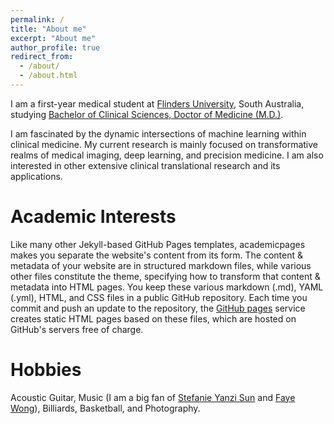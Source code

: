 ```yaml
---
permalink: /
title: "About me"
excerpt: "About me"
author_profile: true
redirect_from: 
  - /about/
  - /about.html
---
```


I am a first-year medical student at [Flinders University](https://www.flinders.edu.au/), South Australia, studying [Bachelor of Clinical Sciences, Doctor of Medicine (M.D.)](https://www.flinders.edu.au/study/courses/bachelor-clinical-sciences-doctor-medicine).

I am fascinated by the dynamic intersections of machine learning within clinical medicine. My current research is mainly focused on transformative realms of medical imaging, deep learning, and precision medicine. I am also interested in other extensive clinical translational research and its applications.

Academic Interests
======
Like many other Jekyll-based GitHub Pages templates, academicpages makes you separate the website's content from its form. The content & metadata of your website are in structured markdown files, while various other files constitute the theme, specifying how to transform that content & metadata into HTML pages. You keep these various markdown (.md), YAML (.yml), HTML, and CSS files in a public GitHub repository. Each time you commit and push an update to the repository, the [GitHub pages](https://pages.github.com/) service creates static HTML pages based on these files, which are hosted on GitHub's servers free of charge.

Hobbies
======
Acoustic Guitar, Music (I am a big fan of [Stefanie Yanzi Sun](https://en.wikipedia.org/wiki/Stefanie_Sun) and [Faye Wong](https://en.wikipedia.org/wiki/Faye_Wong)), Billiards, Basketball, and Photography.
